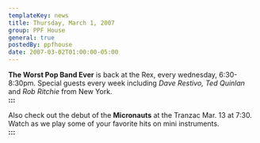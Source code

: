 ```yaml
---
templateKey: news
title: Thursday, March 1, 2007
group: PPF House
general: true
postedBy: ppfhouse
date: 2007-03-02T01:00:00-05:00
---
```

**The Worst Pop Band Ever** is back at the Rex, every wednesday, 6:30-8:30pm. Special guests every week including *Dave Restivo, Ted Quinlan* and *Rob Ritchie* from New York.  
**:::**  
  
Also check out the debut of the **Micronauts** at the Tranzac Mar. 13 at 7:30. Watch as we play some of your favorite hits on mini instruments.  
**:::**